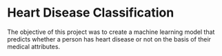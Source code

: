 
# Heart Disease Classification

The objective of this project was to create a machine learning model that predicts whether a person has heart disease or not on the basis of their medical attributes.

